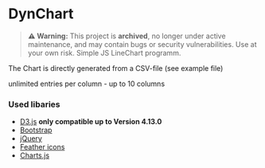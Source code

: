 # DynChart
> **⚠️ Warning:** This project is **archived**, no longer under active maintenance, and may contain bugs or security vulnerabilities. Use at your own risk.
Simple JS LineChart programm.

The Chart is directly generated from a CSV-file (see example file)


unlimited entries per column - up to 10 columns

### Used libaries
- [D3.js](https://github.com/d3/d3) **only compatible up to Version 4.13.0**
- [Bootstrap](https://github.com/twbs/bootstrap)
- [jQuery](https://github.com/twbs/bootstrap)
- [Feather icons](https://github.com/feathericons/feather)
- [Charts.js](http://chartjs.org/)
